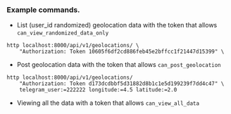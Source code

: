 ### Example commands.
* List (user_id randomized) geolocation data with the token that allows `can_view_randomized_data_only`
```
http localhost:8000/api/v1/geolocations/ \  
    "Authorization: Token 10605f6df2cd886feb45e2bffcc1f21447d15399" \  
```

* Post geolocation data with the token that allows `can_post_geolocation`
```
http localhost:8000/api/v1/geolocations/ 
    "Authorization: Token d173dcdbbf5d31882d8b1c1e5d199239f7dd4c47" \  
    telegram_user:=222222 longitude:=4.5 latitude:=2.0
```

* Viewing all the data with a token that allows `can_view_all_data`
```
``` 
